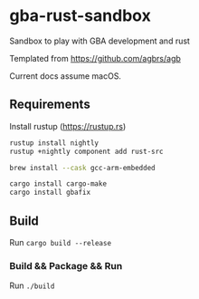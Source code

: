 # gba-rust-sandbox

Sandbox to play with GBA development and rust

Templated from https://github.com/agbrs/agb

Current docs assume macOS.

## Requirements

Install rustup (https://rustup.rs)

```sh
rustup install nightly
rustup +nightly component add rust-src

brew install --cask gcc-arm-embedded

cargo install cargo-make
cargo install gbafix
```

## Build
Run `cargo build --release`

### Build && Package && Run
Run `./build`
